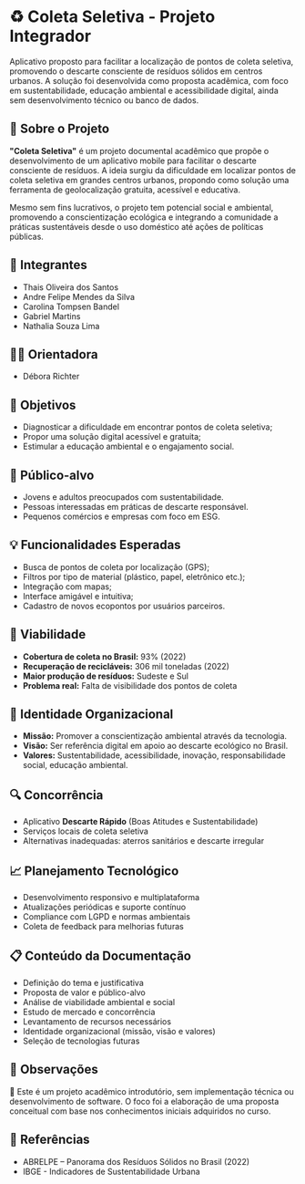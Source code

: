 # ♻️ Coleta Seletiva - Projeto Integrador

Aplicativo proposto para facilitar a localização de pontos de coleta seletiva, promovendo o descarte consciente de resíduos sólidos em centros urbanos. A solução foi desenvolvida como proposta acadêmica, com foco em sustentabilidade, educação ambiental e acessibilidade digital, ainda sem desenvolvimento técnico ou banco de dados.

## 🌱 Sobre o Projeto

**"Coleta Seletiva"** é um projeto documental acadêmico que propõe o desenvolvimento de um aplicativo mobile para facilitar o descarte consciente de resíduos. A ideia surgiu da dificuldade em localizar pontos de coleta seletiva em grandes centros urbanos, propondo como solução uma ferramenta de geolocalização gratuita, acessível e educativa.

Mesmo sem fins lucrativos, o projeto tem potencial social e ambiental, promovendo a conscientização ecológica e integrando a comunidade a práticas sustentáveis desde o uso doméstico até ações de políticas públicas.

## 👥 Integrantes

- Thais Oliveira dos Santos 
- Andre Felipe Mendes da Silva
- Carolina Tompsen Bandel
- Gabriel Martins
- Nathalia Souza Lima

## 👨‍🏫 Orientadora

- Débora Richter 


## 🎯 Objetivos

- Diagnosticar a dificuldade em encontrar pontos de coleta seletiva;
- Propor uma solução digital acessível e gratuita;
- Estimular a educação ambiental e o engajamento social.

## 👥 Público-alvo

- Jovens e adultos preocupados com sustentabilidade.
- Pessoas interessadas em práticas de descarte responsável.
- Pequenos comércios e empresas com foco em ESG.

## 💡 Funcionalidades Esperadas

- Busca de pontos de coleta por localização (GPS);
- Filtros por tipo de material (plástico, papel, eletrônico etc.);
- Integração com mapas;
- Interface amigável e intuitiva;
- Cadastro de novos ecopontos por usuários parceiros.

## 🧪 Viabilidade

- **Cobertura de coleta no Brasil:** 93% (2022)
- **Recuperação de recicláveis:** 306 mil toneladas (2022)
- **Maior produção de resíduos:** Sudeste e Sul
- **Problema real:** Falta de visibilidade dos pontos de coleta

## 🧭 Identidade Organizacional

- **Missão:** Promover a conscientização ambiental através da tecnologia.
- **Visão:** Ser referência digital em apoio ao descarte ecológico no Brasil.
- **Valores:** Sustentabilidade, acessibilidade, inovação, responsabilidade social, educação ambiental.

## 🔍 Concorrência

- Aplicativo **Descarte Rápido** (Boas Atitudes e Sustentabilidade)
- Serviços locais de coleta seletiva
- Alternativas inadequadas: aterros sanitários e descarte irregular

## 📈 Planejamento Tecnológico

- Desenvolvimento responsivo e multiplataforma
- Atualizações periódicas e suporte contínuo
- Compliance com LGPD e normas ambientais
- Coleta de feedback para melhorias futuras

## 📋 Conteúdo da Documentação

- Definição do tema e justificativa
- Proposta de valor e público-alvo
- Análise de viabilidade ambiental e social
- Estudo de mercado e concorrência
- Levantamento de recursos necessários
- Identidade organizacional (missão, visão e valores)
- Seleção de tecnologias futuras

## 📌 Observações
📎 Este é um projeto acadêmico introdutório, sem implementação técnica ou desenvolvimento de software. O foco foi a elaboração de uma proposta conceitual com base nos conhecimentos iniciais adquiridos no curso.

## 📘 Referências

- ABRELPE – Panorama dos Resíduos Sólidos no Brasil (2022)
- IBGE - Indicadores de Sustentabilidade Urbana
